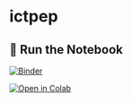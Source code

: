 # ictpep
## 📘 Run the Notebook

[![Binder](https://mybinder.org/badge_logo.svg)](https://mybinder.org/v2/gh/nathansitohang/ictpep/HEAD)

[![Open in Colab](https://colab.research.google.com/assets/colab-badge.svg)](https://colab.research.google.com/github/nathansitohang/ictpep/blob/main/ictpep.ipynb)
